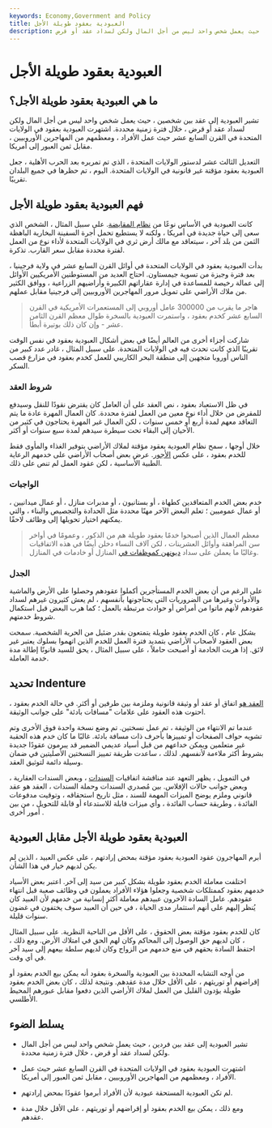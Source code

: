 ```yaml
---
keywords: Economy,Government and Policy
title: العبودية بعقود طويلة الأجل
description: العبودية بعقود طويلة الأجل هي عقد بين فردين ، حيث يعمل شخص واحد ليس من أجل المال ولكن لسداد عقد أو قرض.
---
```


# العبودية بعقود طويلة الأجل
## ما هي العبودية بعقود طويلة الأجل؟

تشير العبودية إلى عقد بين شخصين ، حيث يعمل شخص واحد ليس من أجل المال ولكن لسداد عقد أو قرض ، خلال فترة زمنية محددة. اشتهرت العبودية بعقود في الولايات المتحدة في القرن السابع عشر حيث عمل الأفراد ، ومعظمهم من المهاجرين الأوروبيين ، مقابل ثمن العبور إلى أمريكا.

التعديل الثالث عشر لدستور الولايات المتحدة ، الذي تم تمريره بعد الحرب الأهلية ، جعل العبودية بعقود مؤقتة غير قانونية في الولايات المتحدة. اليوم ، تم حظرها في جميع البلدان تقريبًا.

## فهم العبودية بعقود طويلة الأجل

كانت العبودية في الأساس نوعًا من [نظام المقايضة](/barter). على سبيل المثال ، الشخص الذي سعى إلى حياة جديدة في أمريكا ، ولكنه لا يستطيع تحمل أجرة السفينة البخارية الباهظة الثمن من بلد آخر ، سيتعاقد مع مالك أرض ثري في الولايات المتحدة لأداء نوع من العمل لفترة محددة مقابل سعر القارب. تذكرة.

بدأت العبودية بعقود في الولايات المتحدة في أوائل القرن السابع عشر في ولاية فرجينيا ، بعد فترة وجيزة من تسوية جيمستاون. احتاج العديد من المستوطنين الأمريكيين الأوائل إلى عمالة رخيصة للمساعدة في إدارة عقاراتهم الكبيرة وأراضيهم الزراعية ، ووافق الكثير من ملاك الأراضي على تمويل مرور المهاجرين الأوروبيين إلى فرجينيا مقابل عملهم.

> هاجر ما يقرب من 300000 عامل أوروبي إلى المستعمرات الأمريكية في القرن السابع عشر كخدم بعقود ، واستمرت العبودية بالسخرة طوال معظم القرن الثامن عشر - وإن كان ذلك بوتيرة أبطأ.

>

شاركت أجزاء أخرى من العالم أيضًا في بعض أشكال العبودية بعقود في نفس الوقت تقريبًا الذي كانت تحدث فيه في الولايات المتحدة. على سبيل المثال ، غادر عدد كبير من الناس أوروبا متجهين إلى منطقة البحر الكاريبي للعمل كخدم بعقود في مزارع قصب السكر.

### شروط العقد

في ظل الاستعباد بعقود ، نص العقد على أن العامل كان يقترض نقودًا للنقل وسيدفع للمقرض من خلال أداء نوع معين من العمل لفترة محددة. كان العمال المهرة عادة ما يتم التعاقد معهم لمدة أربع أو خمس سنوات ، لكن العمال غير المهرة يحتاجون في كثير من الأحيان إلى البقاء تحت سيطرة سيدهم لمدة سبع سنوات أو أكثر.

خلال أوجها ، سمح نظام العبودية بعقود مؤقتة لملاك الأراضي بتوفير الغذاء والمأوى فقط للخدم بعقود ، على عكس [الأجور](/cash-wages). عرض بعض أصحاب الأراضي على خدمهم الرعاية الطبية الأساسية ، لكن عقود العمل لم تنص على ذلك.

### الواجبات

خدم بعض الخدم المتعاقدين كطهاة ، أو بستانيون ، أو مدبرات منازل ، أو عمال ميدانيين ، أو عمال عموميين ؛ تعلم البعض الآخر مهنًا محددة مثل الحدادة والتجصيص والبناء ، والتي يمكنهم اختيار تحويلها إلى وظائف لاحقًا.

> معظم العمال الذين أصبحوا خدمًا بعقود طويلة هم من الذكور ، وعمومًا في أواخر سن المراهقة وأوائل العشرينات ، لكن آلاف النساء دخلن أيضًا في هذه الاتفاقيات وغالبًا ما يعملن على سداد [ديونهن كموظفات في](/household-employee) المنازل أو خادمات في المنازل.

>

### الجدل

على الرغم من أن بعض الخدم المستأجرين أكملوا عقودهم وحصلوا على الأرض والماشية والأدوات وغيرها من الضروريات التي يحتاجونها بأنفسهم ، لم يعش كثيرون غيرهم لسداد عقودهم لأنهم ماتوا من أمراض أو حوادث مرتبطة بالعمل ؛ كما هرب البعض قبل استكمال شروط خدمتهم.

بشكل عام ، كان الخدم بعقود طويلة يتمتعون بقدر ضئيل من الحرية الشخصية. سمحت بعض العقود لأصحاب الأراضي بتمديد فترة العمل للخدم الذين اتهموا بسلوك يعتبر غير لائق. إذا هربت الخادمة أو أصبحت حاملاً ، على سبيل المثال ، يحق للسيد قانونًا إطالة مدة خدمة العاملة.

## تحديد Indenture

[العقد هو](/indenture) اتفاق أو عقد أو وثيقة قانونية وملزمة بين طرفين أو أكثر. في حالة الخدم بعقود ، احتوت هذه العقود على علامات "مسافات بادئة" على جوانب الوثيقة.

عندما تم الانتهاء من الوثيقة ، تم عمل نسختين. تم وضع نسخة واحدة فوق الأخرى وتم تشويه حواف الصفحات أو تمييزها بأحرف ذات مسافة بادئة. غالبًا ما كان خدم هذه الحقبة غير متعلمين ويمكن خداعهم من قبل أسياد عديمي الضمير قد يبرمون عقودًا جديدة بشروط أكثر ملاءمة لأنفسهم. لذلك ، ساعدت طريقة تمييز النسختين الأصليتين في ضمان وسيلة دائمة لتوثيق العقد.

في التمويل ، يظهر التعهد عند مناقشة اتفاقيات [السندات](/bond) ، وبعض السندات العقارية ، وبعض جوانب حالات الإفلاس. بين مُصدري السندات وحملة السندات ، العقد هو عقد قانوني وملزم يوضح الميزات المهمة للسند ، مثل تاريخ استحقاقه ، وتوقيت مدفوعات الفائدة ، وطريقة حساب الفائدة ، وأي ميزات قابلة للاستدعاء أو قابلة للتحويل ، من بين أمور أخرى .

## العبودية بعقود طويلة الأجل مقابل العبودية

أبرم المهاجرون عقود العبودية بعقود مؤقتة بمحض إرادتهم ، على عكس العبيد ، الذين لم يكن لديهم خيار في هذا الشأن.

اختلفت معاملة الخدم بعقود طويلة بشكل كبير من سيد إلى آخر. اعتبر بعض الأسياد خدمهم بعقود كممتلكات شخصية وجعلوا هؤلاء الأفراد يعملون في وظائف صعبة قبل انتهاء عقودهم. عامل السادة الآخرون عبيدهم معاملة أكثر إنسانية من خدمهم لأن العبيد كان يُنظر إليهم على أنهم استثمار مدى الحياة ، في حين أن العبيد سوف يختفون في غضون سنوات قليلة.

كان للخدم بعقود مؤقتة بعض الحقوق ، على الأقل من الناحية النظرية. على سبيل المثال ، كان لديهم حق الوصول إلى المحاكم وكان لهم الحق في امتلاك الأرض. ومع ذلك ، احتفظ السادة بحقهم في منع خدمهم من الزواج وكان لديهم سلطة بيعهم إلى سيد آخر في أي وقت.

من أوجه التشابه المحددة بين العبودية والسخرة بعقود أنه يمكن بيع الخدم بعقود أو إقراضهم أو توريثهم ، على الأقل خلال مدة عقدهم. ونتيجة لذلك ، كان بعض الخدم بعقود طويلة يؤدون القليل من العمل لملاك الأراضي الذين دفعوا مقابل عبورهم المحيط الأطلسي.

## يسلط الضوء

- تشير العبودية إلى عقد بين فردين ، حيث يعمل شخص واحد ليس من أجل المال ولكن لسداد عقد أو قرض ، خلال فترة زمنية محددة.

- اشتهرت العبودية بعقود في الولايات المتحدة في القرن السابع عشر حيث عمل الأفراد ، ومعظمهم من المهاجرين الأوروبيين ، مقابل ثمن العبور إلى أمريكا.

- لم تكن العبودية المستحقة عبودية لأن الأفراد أبرموا عقودًا بمحض إرادتهم.

- ومع ذلك ، يمكن بيع الخدم بعقود أو إقراضهم أو توريثهم ، على الأقل خلال مدة عقدهم.

